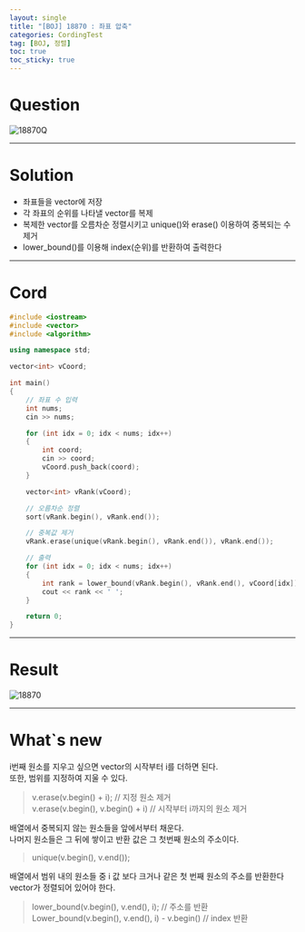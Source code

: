 ```yaml
---
layout: single
title: "[BOJ] 18870 : 좌표 압축"
categories: CordingTest
tag: [BOJ, 정렬]
toc: true
toc_sticky: true
---
```


# Question
![18870Q](https://user-images.githubusercontent.com/97664446/169640891-dfc20ace-4573-4064-99a6-f2e72e7525c4.PNG)

***

# Solution
- 좌표들을 vector에 저장
- 각 좌표의 순위를 나타낼 vector를 복제
- 복제한 vector를 오름차순 정렬시키고 unique()와 erase() 이용하여 중복되는 수 제거
- lower_bound()를 이용해 index(순위)를 반환하여 출력한다

***

# Cord
```c++
#include <iostream>
#include <vector>
#include <algorithm>

using namespace std;

vector<int> vCoord;

int main()
{
	// 좌표 수 입력
	int nums;
	cin >> nums;

	for (int idx = 0; idx < nums; idx++)
	{
		int coord;
		cin >> coord;
		vCoord.push_back(coord);
	}

	vector<int> vRank(vCoord);

	// 오름차순 정렬
	sort(vRank.begin(), vRank.end());

	// 중복값 제거
	vRank.erase(unique(vRank.begin(), vRank.end()), vRank.end());

	// 출력
	for (int idx = 0; idx < nums; idx++)
	{
		int rank = lower_bound(vRank.begin(), vRank.end(), vCoord[idx]) - vRank.begin();
		cout << rank << ' ';
	}

	return 0;
}
```

***

# Result
![18870](https://user-images.githubusercontent.com/97664446/169640888-01ab92dc-f3df-47fb-9db7-50b36a253f78.PNG)
***

# What`s new

i번째 원소를 지우고 싶으면 vector의 시작부터 i를 더하면 된다. <br>
또한, 범위를 지정하여 지울 수 있다.
> v.erase(v.begin() + i); // 지정 원소 제거 <br>
> v.erase(v.begin(), v.begin() + i) // 시작부터 i까지의 원소 제거

배열에서 중복되지 않는 원소들을 앞에서부터 채운다. <br>
나머지 원소들은 그 뒤에 쌓이고 반환 값은 그 첫번째 원소의 주소이다.
> unique(v.begin(), v.end());

배열에서 범위 내의 원소들 중 i 값 보다 크거나 같은 첫 번째 원소의 주소를 반환한다 <br>
vector가 정렬되어 있어야 한다.
>lower_bound(v.begin(), v.end(), i); // 주소를 반환 <br>
>Lower_bound(v.begin(), v.end(), i) - v.begin() // index 반환